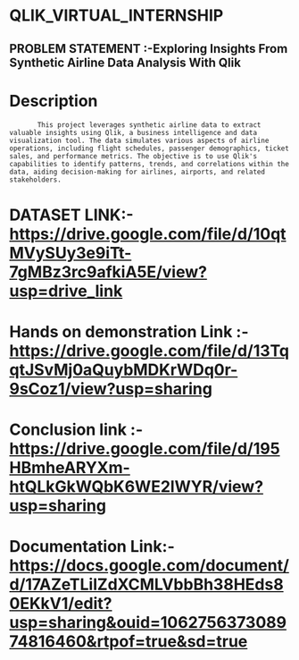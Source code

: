 # QLIK_VIRTUAL_INTERNSHIP
## PROBLEM STATEMENT :-Exploring Insights From Synthetic Airline Data Analysis With Qlik
# Description 
           This project leverages synthetic airline data to extract valuable insights using Qlik, a business intelligence and data visualization tool. The data simulates various aspects of airline operations, including flight schedules, passenger demographics, ticket sales, and performance metrics. The objective is to use Qlik's capabilities to identify patterns, trends, and correlations within the data, aiding decision-making for airlines, airports, and related stakeholders.
           
# DATASET LINK:-https://drive.google.com/file/d/10qtMVySUy3e9iTt-7gMBz3rc9afkiA5E/view?usp=drive_link

# Hands on demonstration Link :-https://drive.google.com/file/d/13TqqtJSvMj0aQuybMDKrWDq0r-9sCoz1/view?usp=sharing

# Conclusion link :-https://drive.google.com/file/d/195HBmheARYXm-htQLkGkWQbK6WE2lWYR/view?usp=sharing

# Documentation Link:-https://docs.google.com/document/d/17AZeTLilZdXCMLVbbBh38HEds80EKkV1/edit?usp=sharing&ouid=106275637308974816460&rtpof=true&sd=true
